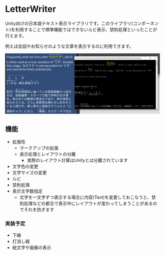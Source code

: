 # LetterWriter

Unity向けの日本語テキスト表示ライブラリです。このライブラリ(コンポーネント)を利用することで標準機能ではできないルビ表示、禁則処理といったことが行えます。

例えば会話やお知らせのような文章を表示するのに利用できます。

![Screenshot_01.png](Resources/Screenshots/Screenshot_01.png)

## 機能

- 拡張性
  - マークアップの拡張
  - 表示処理とレイアウトの分離
    - 実際のレイアウト計算はUnityとは分離されています
- 文字色の変更
- 文字サイズの変更
- ルビ
- 禁則処理
- 表示文字数指定
  - 文字を一文字ずつ表示する場合に内容(Text)を変更しておこなうと、禁則処理などの都合で表示中にレイアウトが変わってしまうことがあるのでそれを防ぎます

### 実装予定

- 下線
- 打消し戦
- 絵文字や画像の表示